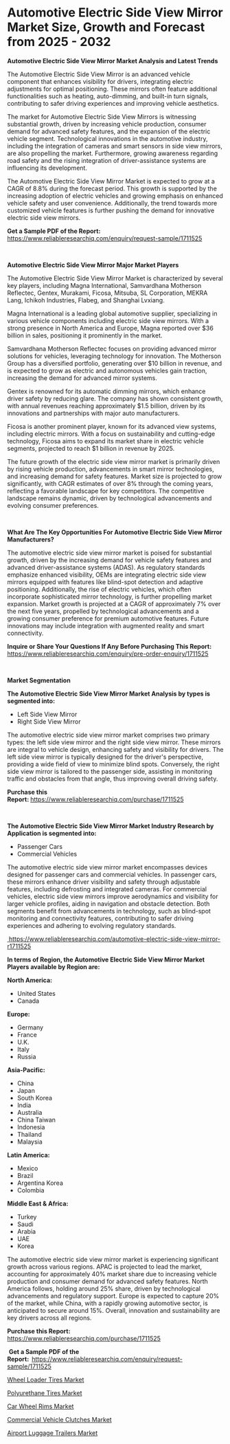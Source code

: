 <p><h1>Automotive Electric Side View Mirror Market Size, Growth and Forecast from 2025 - 2032</h1></p><p><strong>Automotive Electric Side View Mirror Market Analysis and Latest Trends</strong></p>
<p><p>The Automotive Electric Side View Mirror is an advanced vehicle component that enhances visibility for drivers, integrating electric adjustments for optimal positioning. These mirrors often feature additional functionalities such as heating, auto-dimming, and built-in turn signals, contributing to safer driving experiences and improving vehicle aesthetics.</p><p>The market for Automotive Electric Side View Mirrors is witnessing substantial growth, driven by increasing vehicle production, consumer demand for advanced safety features, and the expansion of the electric vehicle segment. Technological innovations in the automotive industry, including the integration of cameras and smart sensors in side view mirrors, are also propelling the market. Furthermore, growing awareness regarding road safety and the rising integration of driver-assistance systems are influencing its development.</p><p>The Automotive Electric Side View Mirror Market is expected to grow at a CAGR of 8.8% during the forecast period. This growth is supported by the increasing adoption of electric vehicles and growing emphasis on enhanced vehicle safety and user convenience. Additionally, the trend towards more customized vehicle features is further pushing the demand for innovative electric side view mirrors.</p></p>
<p><strong>Get a Sample PDF of the Report:&nbsp;</strong> <a href="https://www.reliableresearchiq.com/enquiry/request-sample/1711525?utm_campaign=1896&utm_medium=2&utm_source=Github&utm_content=ia&utm_term=30032025&utm_id=automotive-electric-side-view-mirror">https://www.reliableresearchiq.com/enquiry/request-sample/1711525</a></p>
<p>&nbsp;</p>
<p><strong>Automotive Electric Side View Mirror Major Market Players</strong></p>
<p><p>The Automotive Electric Side View Mirror Market is characterized by several key players, including Magna International, Samvardhana Motherson Reflectec, Gentex, Murakami, Ficosa, Mitsuba, SL Corporation, MEKRA Lang, Ichikoh Industries, Flabeg, and Shanghai Lvxiang. </p><p>Magna International is a leading global automotive supplier, specializing in various vehicle components including electric side view mirrors. With a strong presence in North America and Europe, Magna reported over $36 billion in sales, positioning it prominently in the market.</p><p>Samvardhana Motherson Reflectec focuses on providing advanced mirror solutions for vehicles, leveraging technology for innovation. The Motherson Group has a diversified portfolio, generating over $10 billion in revenue, and is expected to grow as electric and autonomous vehicles gain traction, increasing the demand for advanced mirror systems.</p><p>Gentex is renowned for its automatic dimming mirrors, which enhance driver safety by reducing glare. The company has shown consistent growth, with annual revenues reaching approximately $1.5 billion, driven by its innovations and partnerships with major auto manufacturers.</p><p>Ficosa is another prominent player, known for its advanced view systems, including electric mirrors. With a focus on sustainability and cutting-edge technology, Ficosa aims to expand its market share in electric vehicle segments, projected to reach $1 billion in revenue by 2025.</p><p>The future growth of the electric side view mirror market is primarily driven by rising vehicle production, advancements in smart mirror technologies, and increasing demand for safety features. Market size is projected to grow significantly, with CAGR estimates of over 8% through the coming years, reflecting a favorable landscape for key competitors. The competitive landscape remains dynamic, driven by technological advancements and evolving consumer preferences.</p></p>
<p>&nbsp;</p>
<p><strong>What Are The Key Opportunities For Automotive Electric Side View Mirror Manufacturers?</strong></p>
<p><p>The automotive electric side view mirror market is poised for substantial growth, driven by the increasing demand for vehicle safety features and advanced driver-assistance systems (ADAS). As regulatory standards emphasize enhanced visibility, OEMs are integrating electric side view mirrors equipped with features like blind-spot detection and adaptive positioning. Additionally, the rise of electric vehicles, which often incorporate sophisticated mirror technology, is further propelling market expansion. Market growth is projected at a CAGR of approximately 7% over the next five years, propelled by technological advancements and a growing consumer preference for premium automotive features. Future innovations may include integration with augmented reality and smart connectivity.</p></p>
<p><strong>Inquire or Share Your Questions If Any Before Purchasing This Report:</strong> <a href="https://www.reliableresearchiq.com/enquiry/pre-order-enquiry/1711525?utm_campaign=1896&utm_medium=2&utm_source=Github&utm_content=ia&utm_term=30032025&utm_id=automotive-electric-side-view-mirror">https://www.reliableresearchiq.com/enquiry/pre-order-enquiry/1711525</a></p>
<p>&nbsp;</p>
<p><strong>Market Segmentation</strong></p>
<p><strong>The Automotive Electric Side View Mirror Market Analysis by types is segmented into:</strong></p>
<p><ul><li>Left Side View Mirror</li><li>Right Side View Mirror</li></ul></p>
<p><p>The automotive electric side view mirror market comprises two primary types: the left side view mirror and the right side view mirror. These mirrors are integral to vehicle design, enhancing safety and visibility for drivers. The left side view mirror is typically designed for the driver's perspective, providing a wide field of view to minimize blind spots. Conversely, the right side view mirror is tailored to the passenger side, assisting in monitoring traffic and obstacles from that angle, thus improving overall driving safety.</p></p>
<p><strong>Purchase this Report:&nbsp;</strong><a href="https://www.reliableresearchiq.com/purchase/1711525?utm_campaign=1896&utm_medium=2&utm_source=Github&utm_content=ia&utm_term=30032025&utm_id=automotive-electric-side-view-mirror">https://www.reliableresearchiq.com/purchase/1711525</a></p>
<p>&nbsp;</p>
<p><strong>The Automotive Electric Side View Mirror Market Industry Research by Application is segmented into:</strong></p>
<p><ul><li>Passenger Cars</li><li>Commercial Vehicles</li></ul></p>
<p><p>The automotive electric side view mirror market encompasses devices designed for passenger cars and commercial vehicles. In passenger cars, these mirrors enhance driver visibility and safety through adjustable features, including defrosting and integrated cameras. For commercial vehicles, electric side view mirrors improve aerodynamics and visibility for larger vehicle profiles, aiding in navigation and obstacle detection. Both segments benefit from advancements in technology, such as blind-spot monitoring and connectivity features, contributing to safer driving experiences and adhering to evolving regulatory standards.</p></p>
<p><a href="https://www.reliableresearchiq.com/automotive-electric-side-view-mirror-r1711525?utm_campaign=1896&utm_medium=2&utm_source=Github&utm_content=ia&utm_term=30032025&utm_id=automotive-electric-side-view-mirror">&nbsp;https://www.reliableresearchiq.com/automotive-electric-side-view-mirror-r1711525</a></p>
<p><strong>In terms of Region, the Automotive Electric Side View Mirror Market Players available by Region are:</strong></p>
<p>
    <p> <strong> North America: </strong>
        <ul>
            <li>United States</li>
            <li>Canada</li>
        </ul>
        </p> 
    <p> <strong> Europe: </strong>
        <ul>
            <li>Germany</li>
            <li>France</li>
            <li>U.K.</li>
            <li>Italy</li>
            <li>Russia</li>
        </ul>
        </p> 
    <p> <strong> Asia-Pacific: </strong>
        <ul>
            <li>China</li>
            <li>Japan</li>
            <li>South Korea</li>
            <li>India</li>
            <li>Australia</li>
            <li>China Taiwan</li>
            <li>Indonesia</li>
            <li>Thailand</li>
            <li>Malaysia</li>
        </ul>
        </p> 
    <p> <strong> Latin America: </strong>
        <ul>
            <li>Mexico</li>
            <li>Brazil</li>
            <li>Argentina Korea</li>
            <li>Colombia</li>
        </ul>
        </p> 
    <p> <strong> Middle East & Africa: </strong>
        <ul>
            <li>Turkey</li>
            <li>Saudi</li>
            <li>Arabia</li>
            <li>UAE</li>
            <li>Korea</li>
        </ul>
    </p>
    </p>
<p><p>The automotive electric side view mirror market is experiencing significant growth across various regions. APAC is projected to lead the market, accounting for approximately 40% market share due to increasing vehicle production and consumer demand for advanced safety features. North America follows, holding around 25% share, driven by technological advancements and regulatory support. Europe is expected to capture 20% of the market, while China, with a rapidly growing automotive sector, is anticipated to secure around 15%. Overall, innovation and sustainability are key drivers across all regions.</p></p>
<p><strong>Purchase this Report: </strong><a href="https://www.reliableresearchiq.com/purchase/1711525?utm_campaign=1896&utm_medium=2&utm_source=Github&utm_content=ia&utm_term=30032025&utm_id=automotive-electric-side-view-mirror">https://www.reliableresearchiq.com/purchase/1711525</a></p>
<p>&nbsp;<strong>Get a Sample PDF of the Report:&nbsp;&nbsp;</strong><a href="https://www.reliableresearchiq.com/enquiry/request-sample/1711525?utm_campaign=1896&utm_medium=2&utm_source=Github&utm_content=ia&utm_term=30032025&utm_id=automotive-electric-side-view-mirror">https://www.reliableresearchiq.com/enquiry/request-sample/1711525</a></p>
<p><strong></strong></p>
<p><p><a href="https://github.com/gaiusmelyna/Market-Research-Report-List-1/blob/main/wheel-loader-tires-market.md?utm_campaign=1896&utm_medium=2&utm_source=Github&utm_content=ia&utm_term=30032025&utm_id=automotive-electric-side-view-mirror">Wheel Loader Tires Market</a></p><p><a href="https://github.com/pupunhez/Market-Research-Report-List-1/blob/main/polyurethane-tires-market.md?utm_campaign=1896&utm_medium=2&utm_source=Github&utm_content=ia&utm_term=30032025&utm_id=automotive-electric-side-view-mirror">Polyurethane Tires Market</a></p><p><a href="https://github.com/delcirodda4f/Market-Research-Report-List-1/blob/main/car-wheel-rims-market.md?utm_campaign=1896&utm_medium=2&utm_source=Github&utm_content=ia&utm_term=30032025&utm_id=automotive-electric-side-view-mirror">Car Wheel Rims Market</a></p><p><a href="https://github.com/miehldobin1w/Market-Research-Report-List-1/blob/main/commercial-vehicle-clutches-market.md?utm_campaign=1896&utm_medium=2&utm_source=Github&utm_content=ia&utm_term=30032025&utm_id=automotive-electric-side-view-mirror">Commercial Vehicle Clutches Market</a></p><p><a href="https://github.com/meenafadilkh/Market-Research-Report-List-1/blob/main/airport-luggage-trailers-market.md?utm_campaign=1896&utm_medium=2&utm_source=Github&utm_content=ia&utm_term=30032025&utm_id=automotive-electric-side-view-mirror">Airport Luggage Trailers Market</a></p></p>